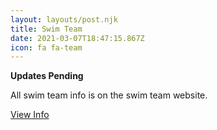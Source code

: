 ```yaml
---
layout: layouts/post.njk
title: Swim Team
date: 2021-03-07T18:47:15.867Z
icon: fa fa-team
---
```

**Updates Pending**

All swim team info is on the swim team website.

[View Info](https://www.beechwoodswimclub.org/swim-team)
